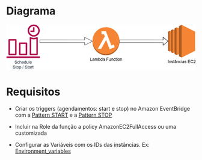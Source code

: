 # Diagrama

![Diagrama](stop-start.png)

# Requisitos

- Criar os triggers (agendamentos: start e stop) no Amazon EventBridge com a [Pattern START](event_start.txt) e a [Pattern STOP](event_stop.txt)

- Incluir na Role da função a policy AmazonEC2FullAccess ou uma customizada

- Configurar as Variáveis com os IDs das instâncias. Ex: [Environment_variables](Environment_variables.txt)